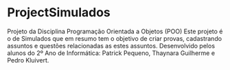 # ProjectSimulados

Projeto da Disciplina Programação Orientada a Objetos (POO)
Este projeto é o de Simulados que em resumo tem o objetivo de criar provas, cadastrando assuntos e questões relacionadas as estes assuntos.
Desenvolvido pelos alunos do 2º Ano de Informática: Patrick Pequeno, Thaynara Guilherme e Pedro Kluivert. 

